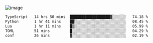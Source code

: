 ![image](https://github-profile-trophy.vercel.app/?username=CMOISDEAD&theme=oldie&row=1&no-frame=true&no-bg=true&margin-w=15&margin-h=15)
<!--START_SECTION:waka-->

```txt
TypeScript   14 hrs 50 mins  ██████████████████▓░░░░░░   74.18 %
Python       1 hr 41 mins    ██░░░░░░░░░░░░░░░░░░░░░░░   08.45 %
Lua          1 hr 11 mins    █▒░░░░░░░░░░░░░░░░░░░░░░░   05.99 %
TOML         51 mins         █░░░░░░░░░░░░░░░░░░░░░░░░   04.29 %
conf         26 mins         ▓░░░░░░░░░░░░░░░░░░░░░░░░   02.19 %
```

<!--END_SECTION:waka--> 
